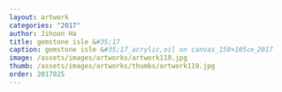```yaml
---
layout: artwork 
categories: "2017" 
author: Jihoon Ha 
title: gemstone isle &#35;17 
caption: gemstone isle &#35;17_acrylic,oil on canvas_150×105㎝_2017 
image: /assets/images/artworks/artwork119.jpg 
thumb: /assets/images/artworks/thumbs/artwork119.jpg 
order: 2017025 
---
```

